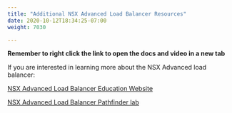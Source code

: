 ```yaml
---
title: "Additional NSX Advanced Load Balancer Resources"
date: 2020-10-12T18:34:25-07:00
weight: 7030

---
```


**Remember to right click the link to open the  docs and video in a new tab**   


If you are interested in learning more about the NSX Advanced load balancer:

[NSX Advanced Load Balancer Education Website](https://avinetworks.com/education/)

[NSX Advanced Load Balancer Pathfinder lab](https://pathfinder.vmware.com/v3/path/nsxbc)  



